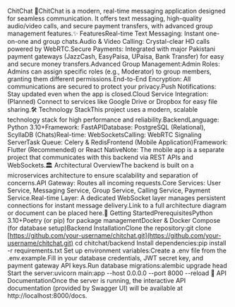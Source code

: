 ChitChat 💬ChitChat is a modern, real-time messaging application designed for seamless communication. It offers text messaging, high-quality audio/video calls, and secure payment transfers, with advanced group management features.✨ FeaturesReal-time Text Messaging: Instant one-on-one and group chats.Audio & Video Calling: Crystal-clear HD calls powered by WebRTC.Secure Payments: Integrated with major Pakistani payment gateways (JazzCash, EasyPaisa, UPaisa, Bank Transfer) for easy and secure money transfers.Advanced Group Management:Admin Roles: Admins can assign specific roles (e.g., Moderator) to group members, granting them different permissions.End-to-End Encryption: All communications are secured to protect your privacy.Push Notifications: Stay updated even when the app is closed.Cloud Service Integration: (Planned) Connect to services like Google Drive or Dropbox for easy file sharing.🛠️ Technology StackThis project uses a modern, scalable technology stack for high performance and reliability.BackendLanguage: Python 3.10+Framework: FastAPIDatabase: PostgreSQL (Relational), ScyllaDB (Chats)Real-time: WebSocketsCalling: WebRTC Signaling ServerTask Queue: Celery & RedisFrontend (Mobile Application)Framework: Flutter (Recommended) or React NativeNote: The mobile app is a separate project that communicates with this backend via REST APIs and WebSockets.🏛️ Architectural OverviewThe backend is built on a microservices architecture to ensure scalability and separation of concerns.API Gateway: Routes all incoming requests.Core Services: User Service, Messaging Service, Group Service, Calling Service, Payment Service.Real-time Layer: A dedicated WebSocket layer manages persistent connections for instant message delivery.Link to a full architecture diagram or document can be placed here.🚀 Getting StartedPrerequisitesPython 3.10+Poetry (or pip) for package managementDocker & Docker Compose (for database setup)Backend InstallationClone the repository:git clone [https://github.com/your-username/chitchat.git](https://github.com/your-username/chitchat.git)
cd chitchat/backend
Install dependencies:pip install -r requirements.txt
Set up environment variables:Create a .env file from the .env.example.Fill in your database credentials, JWT secret key, and payment gateway API keys.Run database migrations:alembic upgrade head
Start the server:uvicorn main:app --host 0.0.0.0 --port 8000 --reload
📝 API DocumentationOnce the server is running, the interactive API documentation (provided by Swagger UI) will be available at http://localhost:8000/docs.
